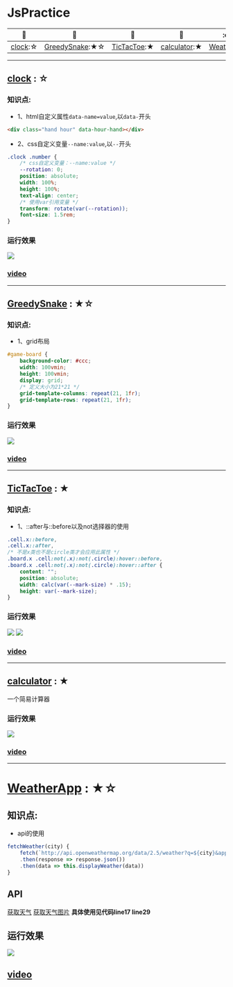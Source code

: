 # JsPractice

[star]:★
[half-star]:☆

| :card_index: | :jack_o_lantern: | :beer: | :fish_cake: | :octocat: |
| ----- | ----- | ----- | ----- | ----- |
| [clock](#clock):☆ | [GreedySnake](#GreedySnake):★☆ | [TicTacToe](#TicTacToe):★ | [calculator](#calculator):★ | [WeatherApp](#WeatherApp):★☆ |

---
<span id="clock"></span>
## [clock](./content/clock/) : ☆
### 知识点:
- 1、html自定义属性`data-name=value`,以`data-`开头
```html
<div class="hand hour" data-hour-hand></div>
```
- 2、css自定义变量`--name:value`,以`--`开头
```css
.clock .number {
    /* css自定义变量：--name:value */
    --rotation: 0;
    position: absolute;
    width: 100%;
    height: 100%;
    text-align: center;
    /* 使用var引用变量 */
    transform: rotate(var(--rotation));
    font-size: 1.5rem;
}
```

### 运行效果
![](./content/clock/image/)
### [video](https://www.youtube.com/watch?v=Ki0XXrlKlHY)

---
<span id="GreedySnake"></span>
## [GreedySnake](./content/GreedySnake/) : ★☆
### 知识点:
- 1、grid布局
```css
#game-board {
    background-color: #ccc;
    width: 100vmin;
    height: 100vmin;
    display: grid;
    /* 定义大小为21*21 */
    grid-template-columns: repeat(21, 1fr);
    grid-template-rows: repeat(21, 1fr);
}
```

### 运行效果
![](./content/GreedySnake/image/1.png)
### [video](https://www.youtube.com/watch?v=QTcIXok9wNY)

---
<span id="TicTacToe"></span>
## [TicTacToe](./content/TicTacToe/) : ★
### 知识点:
- 1、::after与::before以及not选择器的使用
```css
.cell.x::before,
.cell.x::after,
/* 不是x类也不是circle类才会应用此属性 */
.board.x .cell:not(.x):not(.circle):hover::before,
.board.x .cell:not(.x):not(.circle):hover::after {
    content: "";
    position: absolute;
    width: calc(var(--mark-size) * .15);
    height: var(--mark-size);
}
```

### 运行效果
![](./content/TicTacToe/image/1.png)
![](./content/TicTacToe/image/2.png)
### [video](https://www.youtube.com/watch?v=Y-GkMjUZsmM)

---
<span id="calculator"></span>
## [calculator](./content/calculator/) : ★
一个简易计算器
### 运行效果
![](./content/calculator/image/1.png)

### [video](https://www.youtube.com/watch?v=j59qQ7YWLxw)

---
<span id="WeatherApp"></span>
# [WeatherApp](./content/WeatherApp/) : ★☆
## 知识点:
- api的使用
```js
fetchWeather(city) {
    fetch(`http://api.openweathermap.org/data/2.5/weather?q=${city}&appid=${this.key}&units=metric`)
    .then(response => response.json())
    .then(data => this.displayWeather(data))
}

```

## API
[获取天气](https://openweathermap.org/current)
[获取天气图片](https://openweathermap.org/img/wn/04d.png)
**具体使用见代码line17 line29**

## 运行效果
![](./content/WeatherApp/image/1.png)

## [video](https://www.youtube.com/watch?v=WZNG8UomjSI)